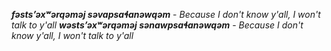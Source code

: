 **_fəstsʼəxʷərqəməj səvapsaɬanəwqəm_** - _Because I don't know y'all, I won't talk to y'all_
**_wəstsʼəxʷərqəməj sənawpsaɬanəwqəm_** - _Because I don't know y'all, I won't talk to y'all_

